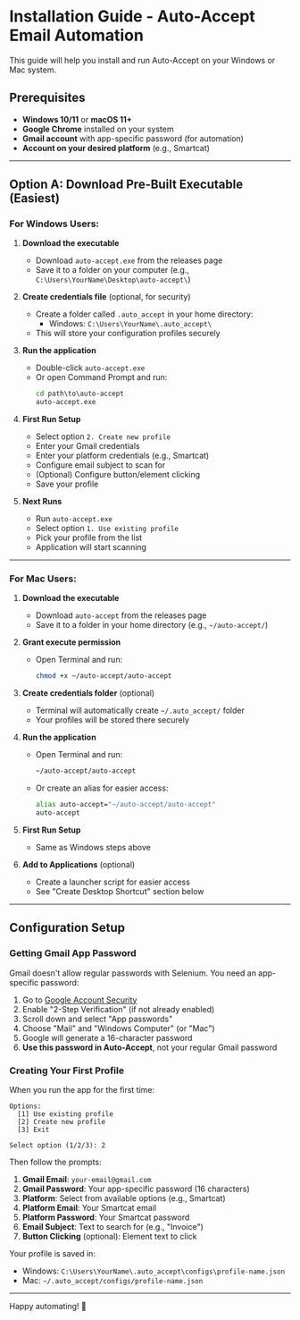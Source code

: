 # Installation Guide - Auto-Accept Email Automation

This guide will help you install and run Auto-Accept on your Windows or Mac system.

## Prerequisites

- **Windows 10/11** or **macOS 11+**
- **Google Chrome** installed on your system
- **Gmail account** with app-specific password (for automation)
- **Account on your desired platform** (e.g., Smartcat)

---

## Option A: Download Pre-Built Executable (Easiest)

### For Windows Users:

1. **Download the executable**

   - Download `auto-accept.exe` from the releases page
   - Save it to a folder on your computer (e.g., `C:\Users\YourName\Desktop\auto-accept\`)

2. **Create credentials file** (optional, for security)

   - Create a folder called `.auto_accept` in your home directory:
     - Windows: `C:\Users\YourName\.auto_accept\`
   - This will store your configuration profiles securely

3. **Run the application**

   - Double-click `auto-accept.exe`
   - Or open Command Prompt and run:
     ```cmd
     cd path\to\auto-accept
     auto-accept.exe
     ```

4. **First Run Setup**

   - Select option `2. Create new profile`
   - Enter your Gmail credentials
   - Enter your platform credentials (e.g., Smartcat)
   - Configure email subject to scan for
   - (Optional) Configure button/element clicking
   - Save your profile

5. **Next Runs**
   - Run `auto-accept.exe`
   - Select option `1. Use existing profile`
   - Pick your profile from the list
   - Application will start scanning

---

### For Mac Users:

1. **Download the executable**

   - Download `auto-accept` from the releases page
   - Save it to a folder in your home directory (e.g., `~/auto-accept/`)

2. **Grant execute permission**

   - Open Terminal and run:
     ```bash
     chmod +x ~/auto-accept/auto-accept
     ```

3. **Create credentials folder** (optional)

   - Terminal will automatically create `~/.auto_accept/` folder
   - Your profiles will be stored there securely

4. **Run the application**

   - Open Terminal and run:
     ```bash
     ~/auto-accept/auto-accept
     ```
   - Or create an alias for easier access:
     ```bash
     alias auto-accept="~/auto-accept/auto-accept"
     auto-accept
     ```

5. **First Run Setup**

   - Same as Windows steps above

6. **Add to Applications** (optional)
   - Create a launcher script for easier access
   - See "Create Desktop Shortcut" section below

---

## Configuration Setup

### Getting Gmail App Password

Gmail doesn't allow regular passwords with Selenium. You need an app-specific password:

1. Go to [Google Account Security](https://myaccount.google.com/security)
2. Enable "2-Step Verification" (if not already enabled)
3. Scroll down and select "App passwords"
4. Choose "Mail" and "Windows Computer" (or "Mac")
5. Google will generate a 16-character password
6. **Use this password in Auto-Accept**, not your regular Gmail password

### Creating Your First Profile

When you run the app for the first time:

```
Options:
  [1] Use existing profile
  [2] Create new profile
  [3] Exit

Select option (1/2/3): 2
```

Then follow the prompts:

1. **Gmail Email**: `your-email@gmail.com`
2. **Gmail Password**: Your app-specific password (16 characters)
3. **Platform**: Select from available options (e.g., Smartcat)
4. **Platform Email**: Your Smartcat email
5. **Platform Password**: Your Smartcat password
6. **Email Subject**: Text to search for (e.g., "Invoice")
7. **Button Clicking** (optional): Element text to click

Your profile is saved in:

- Windows: `C:\Users\YourName\.auto_accept\configs\profile-name.json`
- Mac: `~/.auto_accept/configs/profile-name.json`

---

Happy automating! 🚀
